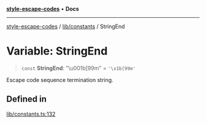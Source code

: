 [**style-escape-codes**](../../../README.md) • **Docs**

***

[style-escape-codes](../../../modules.md) / [lib/constants](../README.md) / StringEnd

# Variable: StringEnd

> `const` **StringEnd**: "\u001b\[99m" = `'\x1b[99m'`

Escape code sequence termination string.

## Defined in

[lib/constants.ts:132](https://github.com/mastermind-0xff/style-escape-codes/blob/d24be47348dc917721cee407992c80d82d402371/src/lib/constants.ts#L132)
